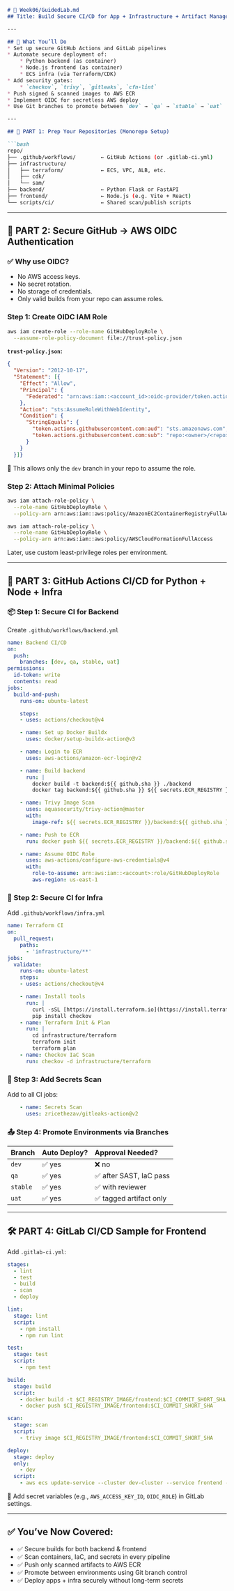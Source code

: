 ````markdown
# 📁 Week06/GuidedLab.md
## Title: Build Secure CI/CD for App + Infrastructure + Artifact Management

---

## 🧠 What You’ll Do
* Set up secure GitHub Actions and GitLab pipelines
* Automate secure deployment of:
    * Python backend (as container)
    * Node.js frontend (as container)
    * ECS infra (via Terraform/CDK)
* Add security gates:
    * `checkov`, `trivy`, `gitleaks`, `cfn-lint`
* Push signed & scanned images to AWS ECR
* Implement OIDC for secretless AWS deploy
* Use Git branches to promote between `dev` → `qa` → `stable` → `uat`

---

## 🧱 PART 1: Prep Your Repositories (Monorepo Setup)

```bash
repo/
├── .github/workflows/        ← GitHub Actions (or .gitlab-ci.yml)
├── infrastructure/
│   ├── terraform/            ← ECS, VPC, ALB, etc.
│   ├── cdk/
│   └── sam/
├── backend/                  ← Python Flask or FastAPI
├── frontend/                 ← Node.js (e.g. Vite + React)
└── scripts/ci/               ← Shared scan/publish scripts
````

-----

## 🔐 PART 2: Secure GitHub → AWS OIDC Authentication

### ✅ Why use OIDC?

  * No AWS access keys.
  * No secret rotation.
  * No storage of credentials.
  * Only valid builds from your repo can assume roles.

### Step 1: Create OIDC IAM Role

```bash
aws iam create-role --role-name GitHubDeployRole \
  --assume-role-policy-document file://trust-policy.json
```

**`trust-policy.json`:**

```json
{
  "Version": "2012-10-17",
  "Statement": [{
    "Effect": "Allow",
    "Principal": {
      "Federated": "arn:aws:iam::<account_id>:oidc-provider/token.actions.githubusercontent.com"
    },
    "Action": "sts:AssumeRoleWithWebIdentity",
    "Condition": {
      "StringEquals": {
        "token.actions.githubusercontent.com:aud": "sts.amazonaws.com",
        "token.actions.githubusercontent.com:sub": "repo:<owner>/<repo>:ref:refs/heads/dev"
      }
    }
  }]}
```

🎯 This allows only the `dev` branch in your repo to assume the role.

### Step 2: Attach Minimal Policies

```bash
aws iam attach-role-policy \
  --role-name GitHubDeployRole \
  --policy-arn arn:aws:iam::aws:policy/AmazonEC2ContainerRegistryFullAccess

aws iam attach-role-policy \
  --role-name GitHubDeployRole \
  --policy-arn arn:aws:iam::aws:policy/AWSCloudFormationFullAccess
```

Later, use custom least-privilege roles per environment.

-----

## 🤖 PART 3: GitHub Actions CI/CD for Python + Node + Infra

### 📦 Step 1: Secure CI for Backend

Create `.github/workflows/backend.yml`

```yaml
name: Backend CI/CD
on:
  push:
    branches: [dev, qa, stable, uat]
permissions:
  id-token: write
  contents: read
jobs:
  build-and-push:
    runs-on: ubuntu-latest

    steps:
    - uses: actions/checkout@v4

    - name: Set up Docker Buildx
      uses: docker/setup-buildx-action@v3

    - name: Login to ECR
      uses: aws-actions/amazon-ecr-login@v2

    - name: Build backend
      run: |
        docker build -t backend:${{ github.sha }} ./backend
        docker tag backend:${{ github.sha }} ${{ secrets.ECR_REGISTRY }}/backend:${{ github.sha }}

    - name: Trivy Image Scan
      uses: aquasecurity/trivy-action@master
      with:
        image-ref: ${{ secrets.ECR_REGISTRY }}/backend:${{ github.sha }}

    - name: Push to ECR
      run: docker push ${{ secrets.ECR_REGISTRY }}/backend:${{ github.sha }}

    - name: Assume OIDC Role
      uses: aws-actions/configure-aws-credentials@v4
      with:
        role-to-assume: arn:aws:iam::<account>:role/GitHubDeployRole
        aws-region: us-east-1
```

### 🧪 Step 2: Secure CI for Infra

Add `.github/workflows/infra.yml`

```yaml
name: Terraform CI
on:
  pull_request:
    paths:
      - 'infrastructure/**'
jobs:
  validate:
    runs-on: ubuntu-latest
    steps:
    - uses: actions/checkout@v4

    - name: Install tools
      run: |
        curl -sSL [https://install.terraform.io](https://install.terraform.io) | bash
        pip install checkov
    - name: Terraform Init & Plan
      run: |
        cd infrastructure/terraform
        terraform init
        terraform plan
    - name: Checkov IaC Scan
      run: checkov -d infrastructure/terraform
```

### 🔐 Step 3: Add Secrets Scan

Add to all CI jobs:

```yaml
    - name: Secrets Scan
      uses: zricethezav/gitleaks-action@v2
```

### 📤 Step 4: Promote Environments via Branches

| Branch   | Auto Deploy? | Approval Needed?                           |
| :------- | :----------- | :----------------------------------------- |
| `dev`    | ✅ yes        | ❌ no                                      |
| `qa`     | ✅ yes        | ✅ after SAST, IaC pass                    |
| `stable` | ✅ yes        | ✅ with reviewer                           |
| `uat`    | ✅ yes        | ✅ tagged artifact only                    |

-----

## 🛠️ PART 4: GitLab CI/CD Sample for Frontend

Add `.gitlab-ci.yml`:

```yaml
stages:
  - lint
  - test
  - build
  - scan
  - deploy

lint:
  stage: lint
  script:
    - npm install
    - npm run lint

test:
  stage: test
  script:
    - npm test

build:
  stage: build
  script:
    - docker build -t $CI_REGISTRY_IMAGE/frontend:$CI_COMMIT_SHORT_SHA ./frontend
    - docker push $CI_REGISTRY_IMAGE/frontend:$CI_COMMIT_SHORT_SHA

scan:
  stage: scan
  script:
    - trivy image $CI_REGISTRY_IMAGE/frontend:$CI_COMMIT_SHORT_SHA

deploy:
  stage: deploy
  only:
    - dev
  script:
    - aws ecs update-service --cluster dev-cluster --service frontend --force-new-deployment
```

🔐 Add secret variables (e.g., `AWS_ACCESS_KEY_ID`, `OIDC_ROLE`) in GitLab settings.

-----

## ✅ You’ve Now Covered:

  * ✅ Secure builds for both backend & frontend
  * ✅ Scan containers, IaC, and secrets in every pipeline
  * ✅ Push only scanned artifacts to AWS ECR
  * ✅ Promote between environments using Git branch control
  * ✅ Deploy apps + infra securely without long-term secrets

<!-- end list -->

```
```